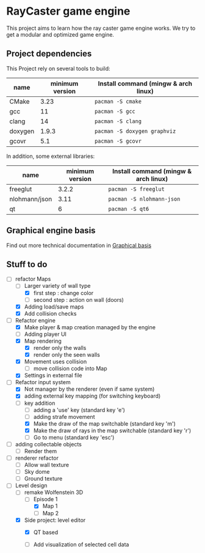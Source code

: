 # RayCaster game engine

This project aims to learn how the ray caster game engine works. We try to get a 
modular and optimized game engine. 

## Project dependencies

This Project rely on several tools to build:

| name    | minimum version | Install command (mingw & arch linux) |
|---------|-----------------|--------------------------------------|
| CMake   | 3.23            | `pacman -S cmake`                    |
| gcc     | 11              | `pacman -S gcc`                      |
| clang   | 14              | `pacman -S clang`                    |
| doxygen | 1.9.3           | `pacman -S doxygen graphviz`         |
| gcovr   | 5.1             | `pacman -S gcovr`                    |

In addition, some external libraries:

| name          | minimum version | Install command (mingw & arch linux) |
|---------------|-----------------|--------------------------------------|
| freeglut      | 3.2.2           | `pacman -S freeglut`                 |
| nlohmann/json | 3.11            | `pacman -S nlohmann-json`            |
| qt            | 6               | `pacman -S qt6`                      |

## Graphical engine basis

Find out more technical documentation in
[Graphical basis](document/BasicRaycaster.md)

## Stuff to do

* [ ] refactor Maps
  * [ ] Larger variety of wall type
    * [X] first step : change color
    * [ ] second step : action on wall (doors)
  * [X] Adding load/save maps
  * [X] Add collision checks
* [ ] Refactor engine
  * [X] Make player & map creation managed by the engine
  * [ ] Adding player UI
  * [X] Map rendering
    * [X] render only the walls
    * [X] render only the seen walls
  * [X] Movement uses collision
    * [ ] move collision code into Map
  * [X] Settings in external file
* [ ] Refactor input system
  * [X] Not manager by the renderer (even if same system)
  * [X] adding external key mapping (for switching keyboard)
  * [ ] key addition
    * [ ] adding a 'use' key (standard key 'e')
    * [ ] adding strafe movement
    * [X] Make the draw of the map switchable (standard key 'm')
    * [X] Make the draw of rays in the map switchable (standard key 'r')
    * [ ] Go to menu (standard key 'esc')
* [ ] adding collectable objects
  * [ ] Render them
* [ ] renderer refactor
  * [ ] Allow wall texture
  * [ ] Sky dome
  * [ ] Ground texture
* [ ] Level design
  * [ ] remake Wolfenstein 3D
    * [ ] Episode 1
      * [X] Map 1
      * [ ] Map 2
  * [X] Side project: level editor
    * [X] QT based
    * [ ] Add visualization of selected cell data

